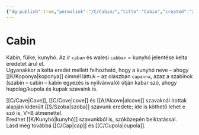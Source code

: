 ```yaml
---
{"dg-publish":true,"permalink":"/C/Cabin/","title":"Cabin","created":"2023-11-05T02:40","updated":"2024-10-25T16:09"}
---
```



# Cabin

Kabin, fülke; kunyhó. Az ír `caban` és walesi `cabban` = kunyhó jelentése kelta eredetet árul el.   
Ugyanakkor a kelta eredet mellett felhozható, hogy a kunyhó neve – ahogy [[K/Koponya\|koponya]] címnél láttuk – az olaszban `capanna`, azaz a szabinok (szabin – cabin – kabin egyezés is nyilvánvaló) útján kabar szó, ahogy hupolag/kupola és kupak szavaink is.  

[[C/Cave\|Cave]], [[C/Cove\|cove]] és [[A/Alcove\|alcove]] szavaknál írottak alapján kiderült [[S/Szoba\|szoba]] szavunk eredete; ide is köthető lehet e szó is, V>B átmenettel.  
Eredhet [[K/Kunyhó\|kunyhó]] szavunkból is, szóközepén beiktatással.  
Lásd még továbbá [[C/Cap\|cap]] és [[C/Cupola\|cupola]].  